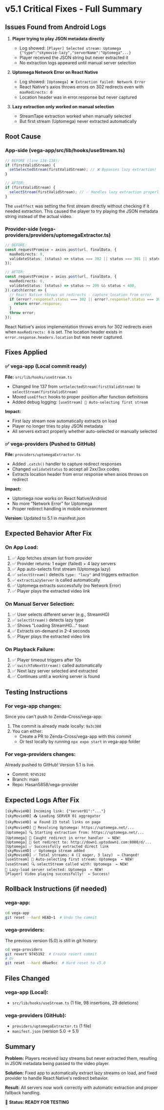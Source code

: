 # v5.1 Critical Fixes - Full Summary

## Issues Found from Android Logs

1. **Player trying to play JSON metadata directly**
   - Log showed: `[Player] Selected stream: Uptomega {"type":"skymovie-lazy","serverName":"Uptomega"...}`
   - Player received the JSON string but never extracted it
   - No extraction logs appeared until manual server selection

2. **Uptomega Network Error on React Native**
   - Log showed: `[Uptomega] ❌ Extraction failed: Network Error`
   - React Native's axios throws errors on 302 redirects even with `maxRedirects: 0`
   - Location header was in error.response but never captured

3. **Lazy extraction only worked on manual selection**
   - StreamTape extraction worked when manually selected
   - But first stream (Uptomega) never extracted automatically

## Root Cause

### App-side (vega-app/src/lib/hooks/useStream.ts)
```typescript
// BEFORE (line 134-138):
if (firstValidStream) {
  setSelectedStream(firstValidStream); // ❌ Bypasses lazy extraction!
}

// AFTER:
if (firstValidStream) {
  selectStream(firstValidStream); // ✅ Handles lazy extraction properly
}
```

The `useEffect` was setting the first stream directly without checking if it needed extraction. This caused the player to try playing the JSON metadata string instead of the actual video.

### Provider-side (vega-providers/providers/uptomegaExtractor.ts)
```typescript
// BEFORE:
const requestPromise = axios.post(url, finalData, {
  maxRedirects: 0,
  validateStatus: (status) => status === 302 || status === 301 || status === 200,
});

// AFTER:
const requestPromise = axios.post(url, finalData, {
  maxRedirects: 0,
  validateStatus: (status) => status >= 200 && status < 400,
}).catch(error => {
  // React Native throws on redirects - capture location from error
  if (error?.response?.status === 302 || error?.response?.status === 301) {
    return error.response;
  }
  throw error;
});
```

React Native's axios implementation throws errors for 302 redirects even when `maxRedirects: 0` is set. The location header exists in `error.response.headers.location` but was never captured.

## Fixes Applied

### ✅ vega-app (Local commit ready)
**File:** `src/lib/hooks/useStream.ts`

- Changed line 137 from `setSelectedStream(firstValidStream)` to `selectStream(firstValidStream)`
- Moved `useEffect` hooks to proper position after function definitions
- Added debug logging: `[useStream] 🎯 Auto-selecting first stream`

**Impact:**
- First lazy stream now automatically extracts on load
- Player no longer tries to play JSON metadata
- All servers extract properly whether auto-selected or manually selected

### ✅ vega-providers (Pushed to GitHub)
**File:** `providers/uptomegaExtractor.ts`

- Added `.catch()` handler to capture redirect responses
- Changed `validateStatus` to accept all 2xx/3xx codes
- Extracts location header from error response when axios throws on redirect

**Impact:**
- Uptomega now works on React Native/Android
- No more "Network Error" for Uptomega
- Proper redirect handling in mobile environment

**Version:** Updated to 5.1 in manifest.json

## Expected Behavior After Fix

### On App Load:
1. ✅ App fetches stream list from provider
2. ✅ Provider returns: 1 eager (failed) + 4 lazy servers
3. ✅ App auto-selects first stream (Uptomega lazy)
4. ✅ `selectStream()` detects `type: "lazy"` and triggers extraction
5. ✅ `extractLazyServer` is called automatically
6. ✅ Uptomega extracts successfully (no Network Error)
7. ✅ Player plays the extracted video link

### On Manual Server Selection:
1. ✅ User selects different server (e.g., StreamHG)
2. ✅ `selectStream()` detects lazy type
3. ✅ Shows "Loading StreamHG..." toast
4. ✅ Extracts on-demand in 2-4 seconds
5. ✅ Player plays the extracted video link

### On Playback Failure:
1. ✅ Player timeout triggers after 10s
2. ✅ `switchToNextStream()` called automatically
3. ✅ Next lazy server selected and extracted
4. ✅ Continues until a working server is found

## Testing Instructions

### For vega-app changes:
Since you can't push to Zenda-Cross/vega-app:
1. The commit is already made locally: `9a3c388`
2. You can either:
   - Create a PR to Zenda-Cross/vega-app with this commit
   - Or test locally by running `npx expo start` in vega-app folder

### For vega-providers changes:
Already pushed to GitHub! Version 5.1 is live.
- Commit: `9745192`
- Branch: main
- Repo: Hasan5858/vega-provider

## Expected Logs After Fix

```
[skyMovieHD] Incoming link: {"server01":"..."}
[skyMovieHD] 📥 Loading SERVER 01 aggregator
[skyMovieHD] 📊 Found 23 total links on page
[skyMovieHD] 🔗 Resolving Uptomega: https://uptomega.net/...
[Uptomega] 🔍 Starting extraction from: https://uptomega.net/...
[Uptomega] 📍 Caught redirect in error handler  ← NEW!
[Uptomega] 🔀 Got redirect to: http://down1.uptodown1.com:8080/d/...
[Uptomega] ✅ Successfully extracted direct link
[skyMovieHD] ✅ Uptomega stream added
[skyMovieHD] ✅ Total streams: 4 (1 eager, 3 lazy)  ← Changed!
[useStream] 🎯 Auto-selecting first stream: Uptomega  ← NEW!
[useStream] 🔍 selectStream called with: Uptomega  ← NEW!
🔄 Lazy-load server selected: Uptomega  ← NEW!
[Player] Video playing successfully!  ← Success!
```

## Rollback Instructions (if needed)

### vega-app:
```bash
cd vega-app
git reset --hard HEAD~1  # Undo the commit
```

### vega-providers:
The previous version (5.0) is still in git history:
```bash
cd vega-providers
git revert 9745192  # Create revert commit
# Or
git reset --hard d0ae9cc  # Hard reset to v5.0
```

## Files Changed

### vega-app (Local):
- `src/lib/hooks/useStream.ts` (1 file, 98 insertions, 29 deletions)

### vega-providers (GitHub):
- `providers/uptomegaExtractor.ts` (1 file)
- `manifest.json` (version 5.0 → 5.1)

## Summary

**Problem:** Players received lazy streams but never extracted them, resulting in JSON metadata being passed to the video player.

**Solution:** Fixed app to automatically extract lazy streams on load, and fixed provider to handle React Native's redirect behavior.

**Result:** All servers now work correctly with automatic extraction and proper fallback handling.

🎉 **Status: READY FOR TESTING**
